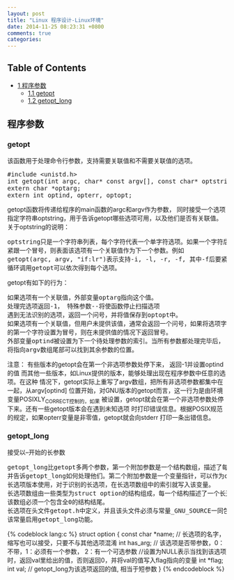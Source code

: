 ```yaml
---
layout: post
title: "Linux 程序设计-Linux环境"
date: 2014-11-25 08:23:31 +0800
comments: true
categories: 
---
```



<div id="table-of-contents">
<h2>Table of Contents</h2>
<div id="text-table-of-contents">
<ul>
<li><a href="#sec-1">1 程序参数</a>
<ul>
<li><a href="#sec-1-1">1.1 getopt</a></li>
<li><a href="#sec-1-2">1.2 getopt_long</a></li>
</ul>
</li>
</ul>
</div>
</div>

<div id="outline-container-1" class="outline-2">
<h2 id="sec-1">程序参数</h2>
<div class="outline-text-2" id="text-1">


</div>

<div id="outline-container-1-1" class="outline-3">
<h3 id="sec-1-1">getopt</h3>
<div class="outline-text-3" id="text-1-1">

<p>   该函数用于处理命令行参数，支持需要关联值和不需要关联值的选项。
</p>


<pre class="example">#include &lt;unistd.h&gt;
int getopt(int argc, char* const argv[], const char* optstring);
extern char *optarg;
extern int optind, opterr, optopt;
</pre>

<p>
   getopt函数将传递给程序的main函数的argc和argv作为参数， 同时接受一个选项
   指定字符串optstring，用于告诉getopt哪些选项可用，以及他们是否有关联值。
   关于optstring的说明：
</p>


<pre class="example">optstring只是一个字符串列表，每个字符代表一个单字符选项。如果一个字符后
紧跟一个冒号，则表面该选项有一个关联值作为下一个参数。例如
getopt(argc, argv, "if:lr")表示支持-i, -l, -r, -f, 其中-f后要紧跟一个参数
循环调用getopt可以依次得到每个选项。
</pre>

<p>
   getopt有如下的行为：
</p>


<pre class="example">如果选项有一个关联值，外部变量optarg指向这个值。
处理完选项返回-1， 特殊参数--将使函数停止扫描选项
遇到无法识别的选项，返回一个问号，并将值保存到optopt中。
如果选项有一个关联值，但用户未提供该值，通常会返回一个问号，如果将选项字符串
的第一个字符设置为冒号，则在未提供值的情况下返回冒号。
外部变量optind被设置为下一个待处理参数的索引。当所有参数都处理完毕后， optind
将指向argv数组尾部可以找到其余参数的位置。
</pre>

<p>
   注意： 有些版本的getopt会在第一个非选项参数处停下来， 返回-1并设置optind的值
   而其他一些版本，如Linux提供的版本，能够处理出现在程序参数中任意的选项。在这种
   情况下，getopt实际上重写了argv数组，把所有非选项参数都集中在一起，从argv[optind]
   位置开始，对GNU版本的getopt而言，这一行为是由环境变量POSIXLY<sub>CORRECT控制的，如果</sub>
   被设置，getopt就会在第一个非选项参数处停下来。还有一些getopt版本会在遇到未知选项
   时打印错误信息。根据POSIX规范的规定，如果opterr变量是非零值，getopt就会向stderr
   打印一条出错信息。
</p></div>

</div>

<div id="outline-container-1-2" class="outline-3">
<h3 id="sec-1-2">getopt_long</h3>
<div class="outline-text-3" id="text-1-2">

<p>   接受以&ndash;开始的长参数
</p>


<pre class="example">getopt_long比getopt多两个参数，第一个附加参数是一个结构数组，描述了每个长选项
并告诉getopt_long如何处理他们。第二个附加参数是一个变量指针，可以作为optind的
长选项版本使用，对于识别的长选项，在长选项数组中的索引就写入该变量。
长选项数组由一些类型为struct option的结构组成，每一个结构描述了一个长选项的行为
该数组必须一个包含全0的结构结尾。
长选项在头文件getopt.h中定义，并且该头文件必须与常量_GNU_SOURCE一同包含进来，
该常量启用getopt_long功能。
</pre>



{% codeblock lang:c %}
   struct option {
       const char *name; // 长选项的名字，缩写也可以接受，只要不与其他选项混淆
       int has_arg; // 该选项是否带参数，0：不带，1：必须有一个参数， 2：有一个可选参数
       //设置为NULL表示当找到该选项时，返回val里给出的值，否则返回0，并将val的值写入flag指向的变量
       int *flag; 
       int val; // getopt_long为该选项返回的值, 相当于短参数
   }
{% endcodeblock %}
</div>
</div>
</div>
